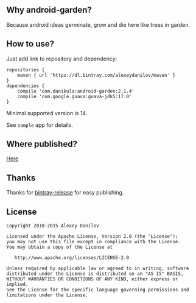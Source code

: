 ## Why android-garden?
Because android ideas germinate, grow and die here like trees in garden.

## How to use?
Just add link to repository and dependency:
```
repositories {
    maven { url 'https://dl.bintray.com/alexeydanilov/maven' }
}
dependencies {
    compile 'com.danikula:android-garden:2.1.4'
    compile 'com.google.guava:guava-jdk5:17.0'
}
```

Minimal supported version is 14.

See `sample` app for details.

## Where published?
[Here](https://bintray.com/alexeydanilov/maven/android-garden)

## Thanks
Thanks for [bintray-release](https://github.com/novoda/bintray-release) for easy publishing.

## License

    Copyright 2010-2015 Alexey Danilov

    Licensed under the Apache License, Version 2.0 (the "License");
    you may not use this file except in compliance with the License.
    You may obtain a copy of the License at

       http://www.apache.org/licenses/LICENSE-2.0

    Unless required by applicable law or agreed to in writing, software
    distributed under the License is distributed on an "AS IS" BASIS,
    WITHOUT WARRANTIES OR CONDITIONS OF ANY KIND, either express or implied.
    See the License for the specific language governing permissions and
    limitations under the License.
